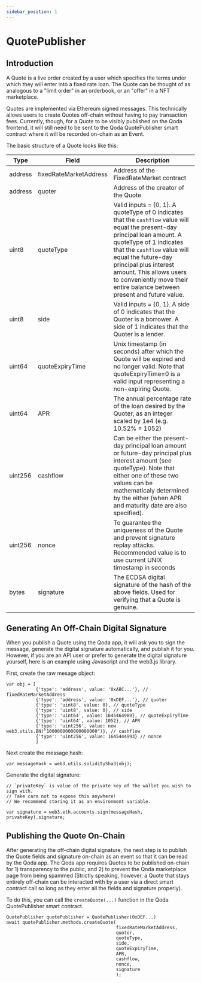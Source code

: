 ```yaml
---
sidebar_position: 1
---
```


# QuotePublisher

## Introduction

A Quote is a live order created by a user which specifies the terms under which they will enter into a fixed rate loan. The Quote can be thought of as analogous to a "limit order" in an orderbook, or an "offer" in a NFT marketplace.

Quotes are implemented via Ethereum signed messages. This technically allows users to create Quotes off-chain without having to pay transaction fees. Currently, though, for a Quote to be visibly published on the Qoda frontend, it will still need to be sent to the Qoda QuotePublisher smart contract where it will be recorded on-chain as an Event.

The basic structure of a Quote looks like this:

| Type | Field | Description |
| -----| ----- | ----------- |
| address | fixedRateMarketAddress | Address of the FixedRateMarket contract |
| address | quoter | Address of the creator of the Quote |
| uint8 | quoteType | Valid inputs = {0, 1}. A quoteType of 0 indicates that the `cashflow` value will equal the present-day principal loan amount. A quoteType of 1 indicates that the `cashflow` value will equal the future-day principal plus interest amount. This allows users to conveniently move their entire balance between present and future value. |
| uint8 | side | Valid inputs = {0, 1}. A side of 0 indicates that the Quoter is a borrower. A side of 1 indicates that the Quoter is a lender. |
| uint64 | quoteExpiryTime | Unix timestamp (in seconds) after which the Quote will be expired and no longer valid. Note that quoteExpiryTime=0 is a valid input representing a non-expiring Quote. |
| uint64 | APR | The annual percentage rate of the loan desired by the Quoter, as an integer scaled by 1e4 (e.g. 10.52% = 1052) |
| uint256 | cashflow | Can be either the present-day principal loan amount or future-day principal plus interest amount (see quoteType). Note that either one of these two values can be mathematicaly determined by the either (when APR and maturity date are also specified). |
| uint256 | nonce | To guarantee the uniqueness of the Quote and prevent signature replay attacks. Recommended value is to use current UNIX timestamp in seconds |
| bytes | signature | The ECDSA digital signature of the hash of the above fields. Used for verifying that a Quote is genuine. |

## Generating An Off-Chain Digital Signature

When you publish a Quote using the Qoda app, it will ask you to sign the message, generate the digital signature automatically, and publish it for you. However, if you are an API user or prefer to generate the digital signature yourself, here is an example using Javascript and the web3.js library.

First, create the raw mesage object:

```
var obj = [
           {'type': 'address', value: '0xABC...'}, // fixedRateMarketAddress
           {'type': 'address', value: '0xDEF...'}, // quoter
           {'type': 'uint8', value: 0}, // quoteType
           {'type': 'uint8', value: 0}, // side
           {'type': 'uint64', value: 1645464989}, // quoteExpiryTime
           {'type': 'uint64', value: 1052}, // APR
           {'type': 'uint256', value: new web3.utils.BN("1000000000000000000")}, // cashflow
           {'type': 'uint256', value: 1645444993} // nonce
           ]
```

Next create the message hash:

```
var messageHash = web3.utils.soliditySha3(obj);
```

Generate the digital signature:

```
// `privateKey` is value of the private key of the wallet you wish to sign with.
// Take care not to expose this anywhere!
// We recommend storing it as an environment variable.

var signature = web3.eth.accounts.sign(messageHash, privateKey).signature;
```

## Publishing the Quote On-Chain

After generating the off-chain digital signature, the next step is to publish the Quote fields and signature on-chain as an event so that it can be read by the Qoda app. The Qoda app requires Quotes to be published on-chain for 1) transparency to the public, and 2) to prevent the Qoda marketplace page from being spammed (Strictly speaking, however, a Quote that stays entirely off-chain can be interacted with by a user via a direct smart contract call so long as they enter all the fields and signature properly).

To do this, you can call the `createQuote(...)` function in the Qoda QuotePublisher smart contract.

```
QuotePublisher quotePublisher = QuotePublisher(0xDEF...)
await quotePublisher.methods.createQuote(
                                         fixedRateMarketAddress,
                                         quoter,
                                         quoteType,
                                         side,
                                         quoteExpiryTime,
                                         APR,
                                         cashflow,
                                         nonce,
                                         signature
                                         );
```